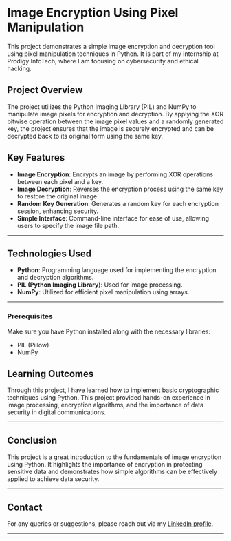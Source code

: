 Image Encryption Using Pixel Manipulation
=========================================

This project demonstrates a simple image encryption and decryption tool using pixel manipulation techniques in Python. It is part of my internship at Prodigy InfoTech, where I am focusing on cybersecurity and ethical hacking.

Project Overview
----------------

  

The project utilizes the Python Imaging Library (PIL) and NumPy to manipulate image pixels for encryption and decryption. By applying the XOR bitwise operation between the image pixel values and a randomly generated key, the project ensures that the image is securely encrypted and can be decrypted back to its original form using the same key.

Key Features
------------

*   **Image Encryption**: Encrypts an image by performing XOR operations between each pixel and a key.
*   **Image Decryption**: Reverses the encryption process using the same key to restore the original image.
*   **Random Key Generation**: Generates a random key for each encryption session, enhancing security.
*   **Simple Interface**: Command-line interface for ease of use, allowing users to specify the image file path.


----------------------------------------------------------------------------------------------------------------------------------------------------------------------------------------------------------------------------------------------------------------------------------------------------------------------------------------------------------------------------------------------------------------------------------------------

Technologies Used
-----------------

*   **Python**: Programming language used for implementing the encryption and decryption algorithms.
*   **PIL (Python Imaging Library)**: Used for image processing.
*   **NumPy**: Utilized for efficient pixel manipulation using arrays.


------------------------------------------------------------------------------------------------------------------------------------------------------------------------------------------------------------------------------------------------


### Prerequisites

Make sure you have Python installed along with the necessary libraries:

*   PIL (Pillow)
*   NumPy

Learning Outcomes
-----------------

Through this project, I have learned how to implement basic cryptographic techniques using Python. This project provided hands-on experience in image processing, encryption algorithms, and the importance of data security in digital communications.








-----------------------------------------------------------------------------------------------------------------------------------------------------------------------------------------------------------------------------------------------------------------

Conclusion
----------

This project is a great introduction to the fundamentals of image encryption using Python. It highlights the importance of encryption in protecting sensitive data and demonstrates how simple algorithms can be effectively applied to achieve data security.








------------------------------------------------------------------------------------------------------------------------------------------------------------------------------------------------------------------------------------------------------------

Contact
-------

For any queries or suggestions, please reach out via my [LinkedIn profile](linkedin.com/in/rahul-sajeevan-34b717189).


----------------------------------------------------------------------------------------------------------------------------
